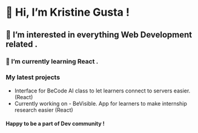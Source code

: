 # 👋 Hi, I’m Kristine Gusta !

## 👀 I’m interested in everything Web Development related .

### 🌱 I’m currently learning React . 

### My latest projects 

- Interface for BeCode AI class to let learners connect to servers easier. (React)
- Currently working on - BeVisible. App for learners to make internship research easier (React)

#### Happy to be a part of Dev community !
